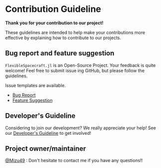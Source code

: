 # Contribution Guideline

**Thank you for your contribution to our project!**

These guidelines are intended to help make your contributions more effective by explaining how to contribute to our projects.

## Bug report and feature suggestion

`FlexibleSpacecraft.jl` is an Open-Source Project. Your feedback is quite welcome! Feel free to submit issue ing GitHub, but please follow the guidelines.

Issue templates are available. 

- [Bug Report](ISSUE_TEMPLATE/bug_report.md)
- [Feature Suggestion](ISSUE_TEMPLATE/feature_request.md) 

## Developer's Guideline

Considering to join our development? We really appreciate your help! See our [Developer's Guideline](../docs/src/development/developer's-guideline.md) to get involved!

## Project owner/maintainer

[@Mizu49](https://github.com/Mizu49) : Don't hesitate to contact me if you have any questions!!
